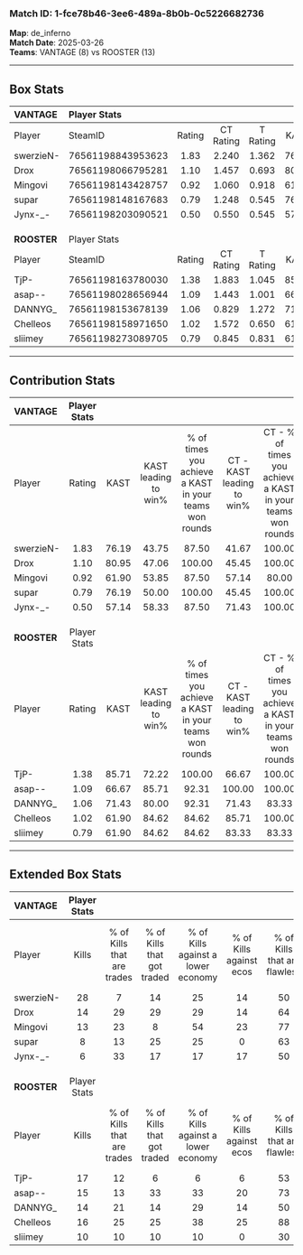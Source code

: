 ### Match ID: 1-fce78b46-3ee6-489a-8b0b-0c5226682736  
**Map**: de_inferno  
**Match Date**: 2025-03-26  
**Teams**: VANTAGE (8) vs ROOSTER (13)  

---  

## Box Stats  

| **VANTAGE** | Player Stats      |        |           |          |       |       |       |         |        |      |     |
| :- | :- | :-: | :-: | :-: | :-: | :-: | :-: | :-: | :-: | :-: | :-: |
| Player      | SteamID           | Rating | CT Rating | T Rating | KAST  |  ADR  | Kills | Assists | Deaths | K/D  | HS% |
| swerzieN-   | 76561198843953623 |  1.83  |   2.240   |  1.362   | 76.19 | 136.2 |  28   |    2    |   15   | 1.87 | 60  |
| Drox        | 76561198066795281 |  1.10  |   1.457   |  0.693   | 80.95 | 68.2  |  14   |    2    |   14   | 1.00 | 57  |
| Mingovi     | 76561198143428757 |  0.92  |   1.060   |  0.918   | 61.90 | 59.4  |  13   |    3    |   13   | 1.00 | 61  |
| supar       | 76561198148167683 |  0.79  |   1.248   |  0.545   | 76.19 | 54.6  |   8   |   11    |   15   | 0.53 | 75  |
| Jynx-_-     | 76561198203090521 |  0.50  |   0.550   |  0.545   | 57.14 | 41.7  |   6   |    4    |   15   | 0.40 | 50  |
|             |                   |        |           |          |       |       |       |         |        |      |     |
|             |                   |        |           |          |       |       |       |         |        |      |     |
|             |                   |        |           |          |       |       |       |         |        |      |     |
| **ROOSTER** | Player Stats      |        |           |          |       |       |       |         |        |      |     |
| Player      | SteamID           | Rating | CT Rating | T Rating | KAST  |  ADR  | Kills | Assists | Deaths | K/D  | HS% |
| TjP-        | 76561198163780030 |  1.38  |   1.883   |  1.045   | 85.71 | 90.0  |  17   |    7    |   13   | 1.31 | 35  |
| asap--      | 76561198028656944 |  1.09  |   1.443   |  1.001   | 66.67 | 89.6  |  15   |    9    |   16   | 0.94 | 66  |
| DANNYG_     | 76561198153678139 |  1.06  |   0.829   |  1.272   | 71.43 | 53.8  |  14   |    1    |   11   | 1.27 | 28  |
| Chelleos    | 76561198158971650 |  1.02  |   1.572   |  0.650   | 61.90 | 63.4  |  16   |    5    |   15   | 1.07 |  6  |
| sliimey     | 76561198273089705 |  0.79  |   0.845   |  0.831   | 61.90 | 63.1  |  10   |    3    |   14   | 0.71 | 50  |
---  

## Contribution Stats  

| **VANTAGE** | Player Stats |       |                      |                                                        |                           |                                                             |                          |                                                            |
| :- | :-: | :-: | :-: | :-: | :-: | :-: | :-: | :-: |
| Player      |    Rating    | KAST  | KAST leading to win% | % of times you achieve a KAST in your teams won rounds | CT - KAST leading to win% | CT - % of times you achieve a KAST in your teams won rounds | T - KAST leading to win% | T - % of times you achieve a KAST in your teams won rounds |
| swerzieN-   |     1.83     | 76.19 |        43.75         |                         87.50                          |           41.67           |                           100.00                            |          50.00           |                           66.67                            |
| Drox        |     1.10     | 80.95 |        47.06         |                         100.00                         |           45.45           |                           100.00                            |          50.00           |                           100.00                           |
| Mingovi     |     0.92     | 61.90 |        53.85         |                         87.50                          |           57.14           |                            80.00                            |          50.00           |                           100.00                           |
| supar       |     0.79     | 76.19 |        50.00         |                         100.00                         |           45.45           |                           100.00                            |          60.00           |                           100.00                           |
| Jynx-_-     |     0.50     | 57.14 |        58.33         |                         87.50                          |           71.43           |                           100.00                            |          40.00           |                           66.67                            |
|             |              |       |                      |                                                        |                           |                                                             |                          |                                                            |
|             |              |       |                      |                                                        |                           |                                                             |                          |                                                            |
|             |              |       |                      |                                                        |                           |                                                             |                          |                                                            |
| **ROOSTER** | Player Stats |       |                      |                                                        |                           |                                                             |                          |                                                            |
| Player      |    Rating    | KAST  | KAST leading to win% | % of times you achieve a KAST in your teams won rounds | CT - KAST leading to win% | CT - % of times you achieve a KAST in your teams won rounds | T - KAST leading to win% | T - % of times you achieve a KAST in your teams won rounds |
| TjP-        |     1.38     | 85.71 |        72.22         |                         100.00                         |           66.67           |                           100.00                            |          77.78           |                           100.00                           |
| asap--      |     1.09     | 66.67 |        85.71         |                         92.31                          |          100.00           |                           100.00                            |          75.00           |                           85.71                            |
| DANNYG_     |     1.06     | 71.43 |        80.00         |                         92.31                          |           71.43           |                            83.33                            |          87.50           |                           100.00                           |
| Chelleos    |     1.02     | 61.90 |        84.62         |                         84.62                          |           85.71           |                           100.00                            |          83.33           |                           71.43                            |
| sliimey     |     0.79     | 61.90 |        84.62         |                         84.62                          |           83.33           |                            83.33                            |          85.71           |                           85.71                            |
---  

## Extended Box Stats  

| **VANTAGE** | Player Stats |                            |                            |                                    |                         |                              |                                 |        |                             |                                     |                          |                               |                            |
| :- | :-: | :-: | :-: | :-: | :-: | :-: | :-: | :-: | :-: | :-: | :-: | :-: | :-: |
| Player      |    Kills     | % of Kills that are trades | % of Kills that got traded | % of Kills against a lower economy | % of Kills against ecos | % of Kills that are flawless | % of Kills that are close duels | Deaths | % of Deaths that get traded | % of Deaths against a lower economy | % of Deaths against ecos | % of Deaths that are flawless | % of Deaths that are close |
| swerzieN-   |      28      |             7              |             14             |                 25                 |           14            |              50              |                4                |   15   |              7              |                 13                  |            0             |              60               |             0              |
| Drox        |      14      |             29             |             29             |                 29                 |           14            |              64              |                0                |   14   |              7              |                  7                  |            0             |              64               |             7              |
| Mingovi     |      13      |             23             |             8              |                 54                 |           23            |              77              |               23                |   13   |             23              |                  0                  |            0             |              85               |             0              |
| supar       |      8       |             13             |             25             |                 25                 |            0            |              63              |                0                |   15   |             40              |                 20                  |            0             |              47               |             13             |
| Jynx-_-     |      6       |             33             |             17             |                 17                 |           17            |              50              |               17                |   15   |             13              |                  7                  |            0             |              53               |             13             |
|             |              |                            |                            |                                    |                         |                              |                                 |        |                             |                                     |                          |                               |                            |
|             |              |                            |                            |                                    |                         |                              |                                 |        |                             |                                     |                          |                               |                            |
|             |              |                            |                            |                                    |                         |                              |                                 |        |                             |                                     |                          |                               |                            |
| **ROOSTER** | Player Stats |                            |                            |                                    |                         |                              |                                 |        |                             |                                     |                          |                               |                            |
| Player      |    Kills     | % of Kills that are trades | % of Kills that got traded | % of Kills against a lower economy | % of Kills against ecos | % of Kills that are flawless | % of Kills that are close duels | Deaths | % of Deaths that get traded | % of Deaths against a lower economy | % of Deaths against ecos | % of Deaths that are flawless | % of Deaths that are close |
| TjP-        |      17      |             12             |             6              |                 6                  |            6            |              53              |                0                |   13   |             15              |                 23                  |            8             |              54               |             15             |
| asap--      |      15      |             13             |             33             |                 33                 |           20            |              73              |                7                |   16   |             25              |                 13                  |            6             |              75               |             6              |
| DANNYG_     |      14      |             21             |             14             |                 29                 |           14            |              50              |               14                |   11   |             18              |                 27                  |            9             |              82               |             0              |
| Chelleos    |      16      |             25             |             25             |                 38                 |           25            |              88              |                6                |   15   |              7              |                 20                  |            7             |              67               |             7              |
| sliimey     |      10      |             10             |             10             |                 10                 |            0            |              30              |               10                |   14   |             21              |                 14                  |            0             |              43               |             7              |
